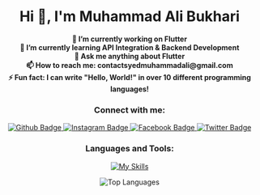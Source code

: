 <h1 align="center">Hi 👋, I'm Muhammad Ali Bukhari</h1>

<p align="center">
  <strong>🔭 I’m currently working on Flutter</strong><br>
  <strong>🌱 I’m currently learning API Integration & Backend Development</strong><br>
  <strong>💬 Ask me anything about Flutter</strong><br>
  <strong>📫 How to reach me: contactsyedmuhammadali@gmail.com</strong><br>
  <strong>⚡ Fun fact: I can write "Hello, World!" in over 10 different programming languages!</strong>
</p>

<h3 align="center">Connect with me:</h3>
<p align="center">
  <a href="https://github.com/AliBukhariDev" target="_blank">
    <img src="https://img.shields.io/badge/Github-white?style=for-the-badge&logo=Github&logoColor=black" alt="Github Badge"/>
  </a>
  <a href="https://www.instagram.com/ali_bukhari5555/" target="_blank">
    <img src="https://img.shields.io/badge/Instagram-purple?style=for-the-badge&logo=instagram&logoColor=white" alt="Instagram Badge"/>
  </a>
  <a href="https://www.facebook.com/syedmuhammad.ali.56211497/" target="_blank">
    <img src="https://img.shields.io/badge/Facebook-blue?style=for-the-badge&logo=facebook&logoColor=white" alt="Facebook Badge"/>
  </a>
  <a href="https://x.com/IamAli_Bukhari" target="_blank">
    <img src="https://img.shields.io/badge/Twitter-blue?style=for-the-badge&logo=twitter&logoColor=white" alt="Twitter Badge"/>
  </a>
</p>

<h3 align="center">Languages and Tools:</h3>
<p align="center">
  <a href="https://skillicons.dev" target="_blank">
    <img src="https://skillicons.dev/icons?i=flutter,dart,firebase,github,leetcode,git,postman,figma,xd&perline=5" alt="My Skills"/>
  </a>
</p>
<p align="center">
  <img src="https://github-readme-stats.vercel.app/api/top-langs/?username=AliBukhariDev&theme=dark" alt="Top Languages"/>
</p>
